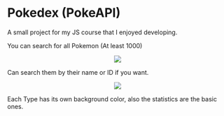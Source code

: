 # Pokedex (PokeAPI)
A small project for my JS course that I enjoyed developing.

You can search for all Pokemon (At least 1000)

<p align="center">
    <img src="https://github.com/Wilord20/Pokedex/assets/64934149/7eaa563b-3ae4-4ff2-aaed-2c4347340b47"> 
</p>

Can search them by their name or ID if you want.

<p align="center">
    <img src="https://github.com/Wilord20/Pokedex/assets/64934149/474413c9-ceb7-45bf-889c-f74be0d68c7d"> 
</p>

Each Type has its own background color, also the statistics are the basic ones.
